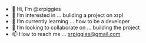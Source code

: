 - 👋 Hi, I’m @xrpiggies
- 👀 I’m interested in ... buliding a project on xrpl
- 🌱 I’m currently learning ... how to be a developer
- 💞️ I’m looking to collaborate on ... building the project
- 📫 How to reach me ... xrpiggies@gmail.com

<!---
xrpiggies/xrpiggies is a ✨ special ✨ repository because its `README.md` (this file) appears on your GitHub profile.
You can click the Preview link to take a look at your changes.
--->
